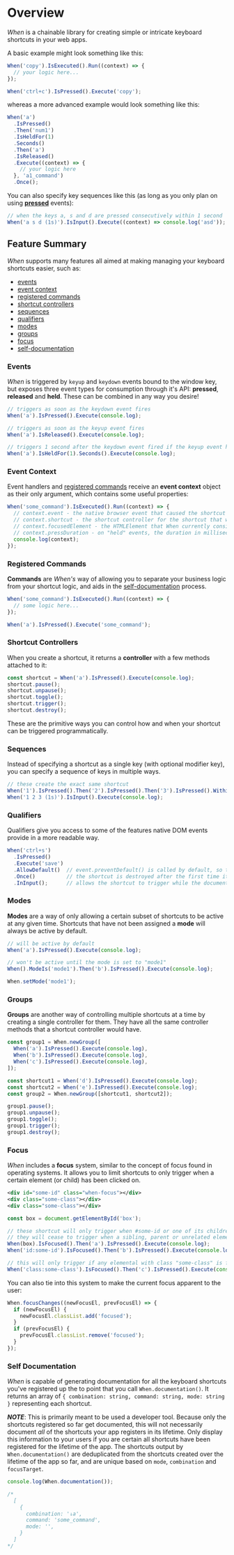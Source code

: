 # Overview

*When* is a chainable library for creating simple or intricate keyboard shortcuts in your web apps.

A basic example might look something like this:

```javascript
When('copy').IsExecuted().Run((context) => {
  // your logic here...
});

When('ctrl+c').IsPressed().Execute('copy');
```

whereas a more advanced example would look something like this:

```javascript
When('a')
  .IsPressed()
  .Then('num1')
  .IsHeldFor(1)
  .Seconds()
  .Then('a')
  .IsReleased()
  .Execute((context) => {
    // your logic here
  }, 'a1_command')
  .Once();
```

You can also specify key sequences like this (as long as you only plan on using [**pressed**](events.md) events):

```javascript
// when the keys a, s and d are pressed consecutively within 1 second
When('a s d (1s)').IsInput().Execute((context) => console.log('asd'));
```

## Feature Summary

*When* supports many features all aimed at making managing your keyboard shortcuts easier, such as:

- [events](#events)
- [event context](#event-context)
- [registered commands](#registered-commands)
- [shortcut controllers](#shortcut-controllers)
- [sequences](#sequences)
- [qualifiers](#qualifiers)
- [modes](#modes)
- [groups](#groups)
- [focus](#focus)
- [self-documentation](#self-documentation)

### Events

*When* is triggered by `keyup` and `keydown` events bound to the window key, but exposes three event types for consumption through it's API: **pressed**, **released** and **held**.  These can be combined in any way you desire!

```javascript
// triggers as soon as the keydown event fires
When('a').IsPressed().Execute(console.log);

// triggers as soon as the keyup event fires
When('a').IsReleased().Execute(console.log);

// triggers 1 second after the keydown event fired if the keyup event has not yet fired
When('a').IsHeldFor(1).Seconds().Execute(console.log);
```

### Event Context

Event handlers and [registered commands](#registered-commands) receive an **event context** object as their only argument, which contains some useful properties:

```javascript
When('some_command').IsExecuted().Run((context) => {
  // context.event - the native browser event that caused the shortcut to be fulfilled (depending on what the last event is in the shortcut's sequence)
  // context.shortcut - the shortcut controller for the shortcut that was triggered
  // context.focusedElement - the HTMLElement that When currently considers to be focused based on its built in focus system
  // context.pressDuration - on "held" events, the duration in milliseconds the key was held for (if the last event in the shortcut's sequence was a "held" event)
  console.log(context);
});
```

### Registered Commands

**Commands** are *When's* way of allowing you to separate your business logic from your shortcut logic, and aids in the [self-documentation](#self-documentation) process.

```javascript
When('some_command').IsExecuted().Run((context) => {
  // some logic here...
});

When('a').IsPressed().Execute('some_command');
```

### Shortcut Controllers

When you create a shortcut, it returns a **controller** with a few methods attached to it:

```javascript
const shortcut = When('a').IsPressed().Execute(console.log);
shortcut.pause();
shortcut.unpause();
shortcut.toggle();
shortcut.trigger();
shortcut.destroy();
```

These are the primitive ways you can control how and when your shortcut can be triggered programmatically.

### Sequences

Instead of specifying a shortcut as a single key (with optional modifier key), you can specify a sequence of keys in multiple ways.

```javascript
// these create the exact same shortcut
When('1').IsPressed().Then('2').IsPressed().Then('3').IsPressed().Within(1).Seconds().Execute(console.log);
When('1 2 3 (1s)').IsInput().Execute(console.log);
```

### Qualifiers

Qualifiers give you access to some of the features native DOM events provide in a more readable way.

```javascript
When('ctrl+s')
  .IsPressed()
  .Execute('save')
  .AllowDefault()  // event.preventDefault() is called by default, so this qualifier allows default browser behaviour, in this case, opening a Save prompt
  .Once()          // the shortcut is destroyed after the first time it triggers
  .InInput();      // allows the shortcut to trigger while the document.activeElement is an input element (input/textarea/select)
```

### Modes

**Modes** are a way of only allowing a certain subset of shortcuts to be active at any given time.  Shortcuts that have not been assigned a **mode** will always be active by default.

```javascript
// will be active by default
When('a').IsPressed().Execute(console.log);

// won't be active until the mode is set to "mode1"
When().ModeIs('mode1').Then('b').IsPressed().Execute(console.log);

When.setMode('mode1');
```

### Groups

**Groups** are another way of controlling multiple shortcuts at a time by creating a single controller for them.  They have all the same controller methods that a shortcut controller would have.

```javascript
const group1 = When.newGroup([
  When('a').IsPressed().Execute(console.log),
  When('b').IsPressed().Execute(console.log),
  When('c').IsPressed().Execute(console.log),
]);

const shortcut1 = When('d').IsPressed().Execute(console.log);
const shortcut2 = When('e').IsPressed().Execute(console.log);
const group2 = When.newGroup([shortcut1, shortcut2]);

group1.pause();
group1.unpause();
group1.toggle();
group1.trigger();
group1.destroy();
```

### Focus

*When* includes a **focus** system, similar to the concept of focus found in operating systems. It allows you to limit shortcuts to only trigger when a certain element (or child) has been clicked on.
```xml
<div id="some-id" class="when-focus"></div>
<div class="some-class"></div>
<div class="some-class"></div>
```

```javascript
const box = document.getElementById('box');

// these shortcut will only trigger when #some-id or one of its children were the last element to have been clicked.
// they will cease to trigger when a sibling, parent or unrelated element has been clicked.
When(box).IsFocused().Then('a').IsPressed().Execute(console.log);
When('id:some-id').IsFocused().Then('b').IsPressed().Execute(console.log);

// this will only trigger if any elemental with class "some-class" is focused
When('class:some-class').IsFocused().Then('c').IsPressed().Execute(console.log);
```

You can also tie into this system to make the current focus apparent to the user:

```javascript
When.focusChanges((newFocusEl, prevFocusEl) => {
  if (newFocusEl) {
    newFocusEl.classList.add('focused');
  }
  if (prevFocusEl) {
    prevFocusEl.classList.remove('focused');
  }
});
```

### Self Documentation

*When* is capable of generating documentation for all the keyboard shortcuts you've registered up the to point that you call `When.documentation()`.  It returns an array of `{ combination: string, command: string, mode: string }` representing each shortcut.

***NOTE***: This is primarily meant to be used a developer tool.  Because only the shortcuts registered so far get documented, this will not necessarily document *all* of the shortcuts your app registers in its lifetime.  Only display this information to your users if you are certain all shortcuts have been registered for the lifetime of the app.  The shortcuts output by `When.documentation()` are deduplicated from the shortcuts created over the lifetime of the app so far, and are unique based on `mode`, `combination` and `focusTarget`.

```javascript
console.log(When.documentation());

/*
  [
    {
      combination: '↓a',
      command: 'some_command',
      mode: '',
    }
  ]
*/
```